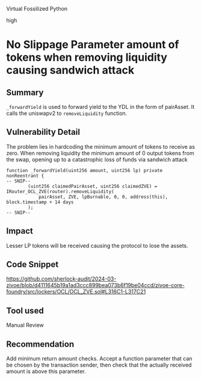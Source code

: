 Virtual Fossilized Python

high

# No Slippage Parameter amount of tokens when removing liquidity causing sandwich attack

## Summary
`_forwardYield` is used to forward yield to the YDL in the form of pairAsset. It calls the uniswapv2 to `removeLiquidity` function.
## Vulnerability Detail
The problem lies in hardcoding the minimum amount of tokens to receive as zero. When removing liquidity the minimum amount of 0 output tokens from the swap, opening up to a catastrophic loss of funds via  sandwich attack
```solidity
function _forwardYield(uint256 amount, uint256 lp) private nonReentrant {
-- SNIP--
        (uint256 claimedPairAsset, uint256 claimedZVE) = IRouter_OCL_ZVE(router).removeLiquidity(
            pairAsset, ZVE, lpBurnable, 0, 0, address(this), block.timestamp + 14 days
        );
-- SNIP--
```
## Impact
Lesser LP tokens will be received causing the protocol to lose the assets.
## Code Snippet
https://github.com/sherlock-audit/2024-03-zivoe/blob/d4111645b19a1ad3ccc899bea073b6f19be04ccd/zivoe-core-foundry/src/lockers/OCL/OCL_ZVE.sol#L316C1-L317C21
## Tool used

Manual Review

## Recommendation
Add minimum return amount checks.
Accept a function parameter that can be chosen by the transaction sender, then check that the actually received amount is above this parameter.